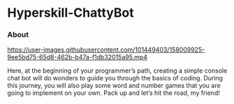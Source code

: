 # Hyperskill-ChattyBot

### About

https://user-images.githubusercontent.com/101449403/158009925-9ee5bd75-65d8-462b-b47a-f1db32015a95.mp4

Here, at the beginning of your programmer’s path, creating a simple console chat bot will do wonders to guide you through the basics of coding. During this journey, you will also play some word and number games that you are going to implement on your own. Pack up and let’s hit the road, my friend!
